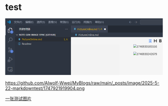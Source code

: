 # test

![1747921919904](image/2025-5-22-markdowntest/1747921919904.png)

https://github.com/AIwolf-Wwei/MyBlogs/raw/main/_posts/image/2025-5-22-markdowntest/1747921919904.png


[一张测试图片](https://github.com/AIwolf-Wwei/MyBlogs/raw/main/_posts/image/2025-5-22-markdowntest/1747921919904.png)
